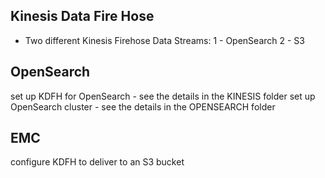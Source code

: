 ## Kinesis Data Fire Hose
- Two different Kinesis Firehose Data Streams:
  1 - OpenSearch
  2 - S3

## OpenSearch
set up KDFH for OpenSearch - see the details in the KINESIS folder
set up OpenSearch cluster - see the details in the OPENSEARCH folder

## EMC
configure KDFH to deliver to an S3 bucket
